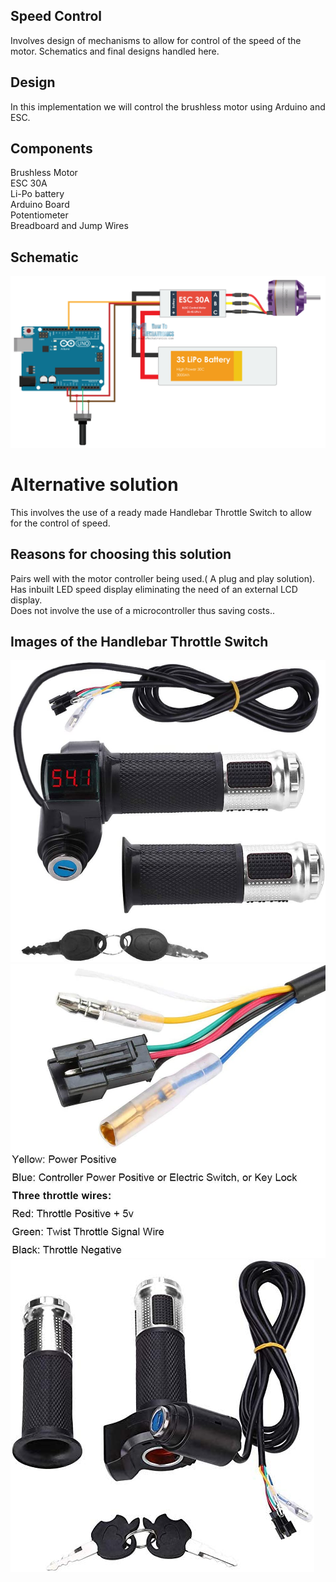 ## Speed Control

Involves design of mechanisms to allow for control of the speed of the motor.
Schematics and final designs handled here.

## Design
In this implementation we will control the brushless motor using Arduino and ESC.

## Components

Brushless Motor <br>
ESC 30A <br>
Li-Po battery <br>
Arduino Board <br>
Potentiometer <br>
Breadboard and Jump Wires<br>

## Schematic
![Circuit Schematic](Arduino-BLDC-Motor-Control-Circuit-Diagram-Schematic.png)

# Alternative solution
This involves the use of a ready made Handlebar Throttle Switch to allow for the control of speed.

## Reasons for choosing this solution
Pairs well with the motor controller being used.( A plug and play solution). <br>
Has inbuilt LED speed display eliminating the need of an external LCD display. <br>
Does not involve the use of a microcontroller thus saving costs..

## Images of the Handlebar Throttle Switch
![Throttle Image 1](image1.jpg)
![Throttle Image 2](image2.jpg)
![Throttle Image 3](image3.jpg)